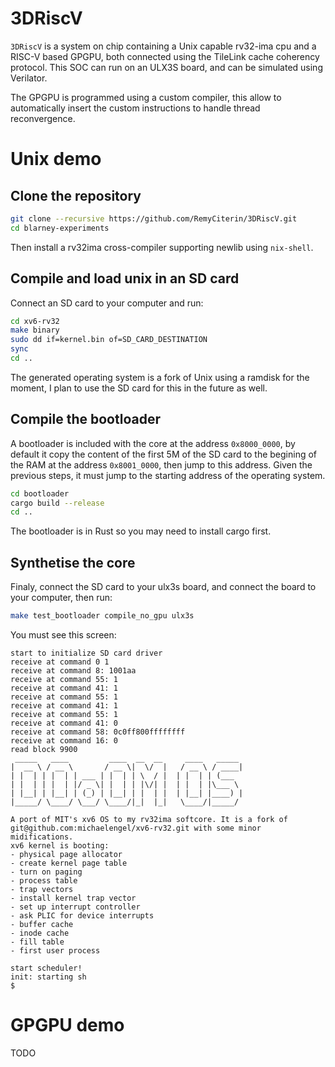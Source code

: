# 3DRiscV

`3DRiscV` is a system on chip containing a Unix capable rv32-ima cpu and a RISC-V based GPGPU,
both connected using the TileLink cache coherency protocol. This SOC can run on an ULX3S board,
and can be simulated using Verilator.


The GPGPU is programmed using a custom compiler, this allow to automatically insert the
custom instructions to handle thread reconvergence.

# Unix demo

## Clone the repository

```bash
git clone --recursive https://github.com/RemyCiterin/3DRiscV.git
cd blarney-experiments
```

Then install a rv32ima cross-compiler supporting newlib using `nix-shell`.

## Compile and load unix in an SD card

Connect an SD card to your computer and run:

```bash
cd xv6-rv32
make binary
sudo dd if=kernel.bin of=SD_CARD_DESTINATION
sync
cd ..
```

The generated operating system is a fork of Unix using a ramdisk for the moment, I plan to use the
SD card for this in the future as well.

## Compile the bootloader

A bootloader is included with the core at the address `0x8000_0000`, by default it copy the
content of the first 5M of the SD card to the begining of the RAM at the address `0x8001_0000`,
then jump to this address. Given the previous steps, it must jump to the starting address of the
operating system.

```bash
cd bootloader
cargo build --release
cd ..
```

The bootloader is in Rust so you may need to install cargo first.

## Synthetise the core

Finaly, connect the SD card to your ulx3s board, and connect the board to your computer, then run:

```bash
make test_bootloader compile_no_gpu ulx3s
```

You must see this screen:

```
start to initialize SD card driver
receive at command 0 1
receive at command 8: 1001aa
receive at command 55: 1
receive at command 41: 1
receive at command 55: 1
receive at command 41: 1
receive at command 55: 1
receive at command 41: 0
receive at command 58: 0c0ff800ffffffff
receive at command 16: 0
read block 9900
 _____   ____         ____  __  __     ____   _____
|  __ \ / __ \       / __ \|  \/  |   / __ \ / ____|
| |  | | |  | | ___ | |  | | \  / |  | |  | | (___
| |  | | |  | |/ _ \| |  | | |\/| |  | |  | |\___ \
| |__| | |__| | (_) | |__| | |  | |  | |__| |____) |
|_____/ \____/ \___/ \____/|_|  |_|   \____/|_____/

A port of MIT's xv6 OS to my rv32ima softcore. It is a fork of
git@github.com:michaelengel/xv6-rv32.git with some minor midifications.
xv6 kernel is booting:
- physical page allocator
- create kernel page table
- turn on paging
- process table
- trap vectors
- install kernel trap vector
- set up interrupt controller
- ask PLIC for device interrupts
- buffer cache
- inode cache
- fill table
- first user process

start scheduler!
init: starting sh
$
```

# GPGPU demo

TODO
